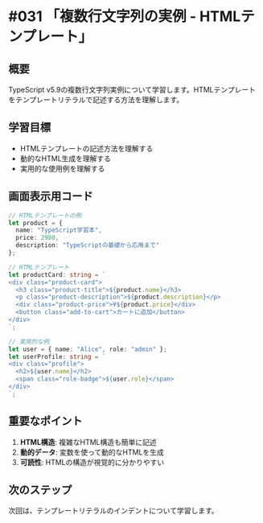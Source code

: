 # #031 「複数行文字列の実例 - HTMLテンプレート」

## 概要
TypeScript v5.9の複数行文字列実例について学習します。HTMLテンプレートをテンプレートリテラルで記述する方法を理解します。

## 学習目標
- HTMLテンプレートの記述方法を理解する
- 動的なHTML生成を理解する
- 実用的な使用例を理解する

## 画面表示用コード

```typescript
// HTMLテンプレートの例
let product = {
  name: "TypeScript学習本",
  price: 2980,
  description: "TypeScriptの基礎から応用まで"
};

// HTMLテンプレート
let productCard: string = `
<div class="product-card">
  <h3 class="product-title">${product.name}</h3>
  <p class="product-description">${product.description}</p>
  <div class="product-price">¥${product.price}</div>
  <button class="add-to-cart">カートに追加</button>
</div>
`;

// 実用的な例
let user = { name: "Alice", role: "admin" };
let userProfile: string = `
<div class="profile">
  <h2>${user.name}</h2>
  <span class="role-badge">${user.role}</span>
</div>
`;
```

## 重要なポイント
1. **HTML構造**: 複雑なHTML構造も簡単に記述
2. **動的データ**: 変数を使って動的なHTMLを生成
3. **可読性**: HTMLの構造が視覚的に分かりやすい

## 次のステップ
次回は、テンプレートリテラルのインデントについて学習します。